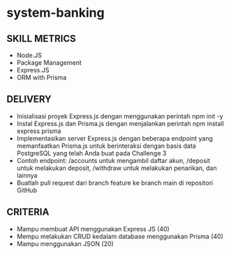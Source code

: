 # system-banking

## SKILL METRICS

- Node.JS
- Package Management
- Express.JS
- ORM with Prisma

## DELIVERY

- Inisialisasi proyek Express.js dengan menggunakan perintah npm init -y
- Instal Express.js dan Prisma.js dengan menjalankan perintah npm install express prisma
- Implementasikan server Express.js dengan beberapa endpoint yang memanfaatkan Prisma.js untuk berinteraksi dengan
  basis data PostgreSQL yang telah Anda buat pada Challenge 3
- Contoh endpoint: /accounts untuk mengambil daftar akun, /deposit untuk melakukan deposit, /withdraw untuk melakukan
  penarikan, dan lainnya
- Buatlah pull request dari branch feature ke branch main di repositori GitHub

## CRITERIA

- Mampu membuat API menggunakan Express JS (40)
- Mempu melakukan CRUD kedalam database menggunakan Prisma (40)
- Mampu menggunakan JSON (20)
